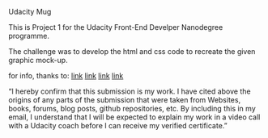 Udacity Mug

This is Project 1 for the Udacity Front-End Develper Nanodegree programme.

The challenge was to develop the html and css code to recreate the given graphic mock-up.

for info, thanks to:
[link](http://css-tricks.com/almanac/properties/l/line-height/)
[link](http://kyleschaeffer.com/development/css-font-size-em-vs-px-vs-pt-vs/)
[link](http://www.smashingmagazine.com/2009/07/27/the-definitive-guide-to-using-negative-margins/)
[link](http://getbootstrap.com/css/#code)

“I hereby confirm that this submission is my work. I have cited above the origins of any parts of the
 submission that were taken from Websites, books, forums, blog posts, github repositories, etc. By
 including this in my email, I understand that I will be expected to explain my work in a video call
 with a Udacity coach before I can receive my verified certificate.”



